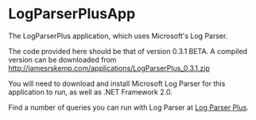 # LogParserPlusApp
The LogParserPlus application, which uses Microsoft's Log Parser.

The code provided here should be that of version 0.3.1 BETA. A compiled version can be downloaded from http://jamesrskemp.com/applications/LogParserPlus_0.3.1.zip

You will need to download and install Microsoft Log Parser for this application to run, as well as .NET Framework 2.0.

Find a number of queries you can run with Log Parser at [Log Parser Plus](http://logparserplus.com/).
